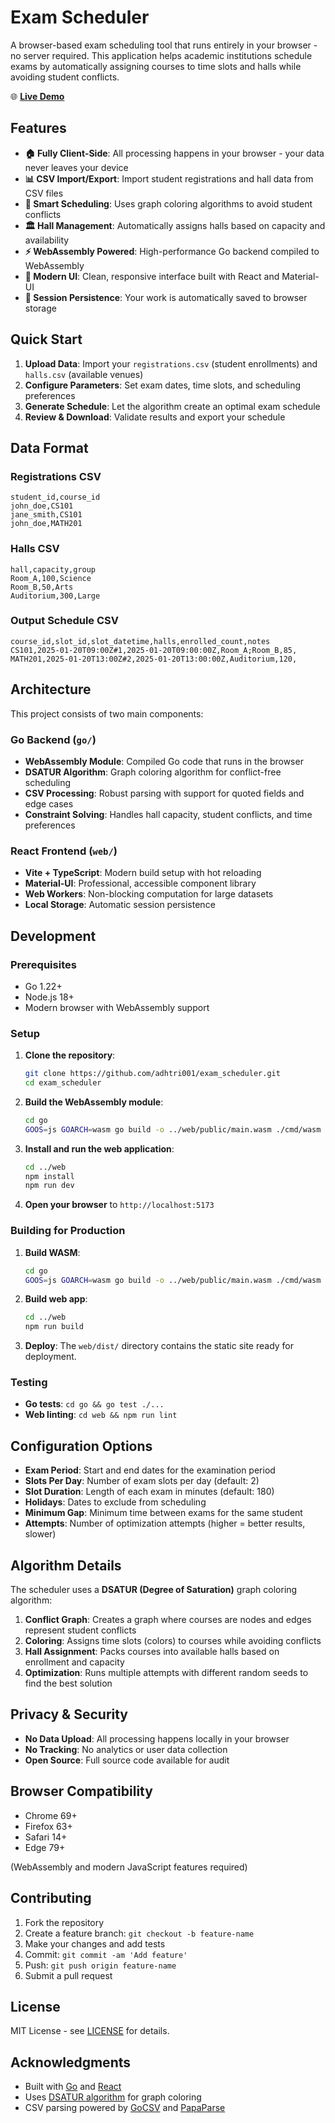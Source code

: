# Exam Scheduler

A browser-based exam scheduling tool that runs entirely in your browser - no server required. This application helps academic institutions schedule exams by automatically assigning courses to time slots and halls while avoiding student conflicts.

🌐 **[Live Demo](https://adhtri001.github.io/exam_scheduler/)**

## Features

- **🏠 Fully Client-Side**: All processing happens in your browser - your data never leaves your device
- **📊 CSV Import/Export**: Import student registrations and hall data from CSV files
- **🧠 Smart Scheduling**: Uses graph coloring algorithms to avoid student conflicts
- **🏛️ Hall Management**: Automatically assigns halls based on capacity and availability
- **⚡ WebAssembly Powered**: High-performance Go backend compiled to WebAssembly
- **📱 Modern UI**: Clean, responsive interface built with React and Material-UI
- **💾 Session Persistence**: Your work is automatically saved to browser storage

## Quick Start

1. **Upload Data**: Import your `registrations.csv` (student enrollments) and `halls.csv` (available venues)
2. **Configure Parameters**: Set exam dates, time slots, and scheduling preferences
3. **Generate Schedule**: Let the algorithm create an optimal exam schedule
4. **Review & Download**: Validate results and export your schedule

## Data Format

### Registrations CSV
```csv
student_id,course_id
john_doe,CS101
jane_smith,CS101
john_doe,MATH201
```

### Halls CSV
```csv
hall,capacity,group
Room_A,100,Science
Room_B,50,Arts
Auditorium,300,Large
```

### Output Schedule CSV
```csv
course_id,slot_id,slot_datetime,halls,enrolled_count,notes
CS101,2025-01-20T09:00Z#1,2025-01-20T09:00:00Z,Room_A;Room_B,85,
MATH201,2025-01-20T13:00Z#2,2025-01-20T13:00:00Z,Auditorium,120,
```

## Architecture

This project consists of two main components:

### Go Backend (`go/`)
- **WebAssembly Module**: Compiled Go code that runs in the browser
- **DSATUR Algorithm**: Graph coloring algorithm for conflict-free scheduling
- **CSV Processing**: Robust parsing with support for quoted fields and edge cases
- **Constraint Solving**: Handles hall capacity, student conflicts, and time preferences

### React Frontend (`web/`)
- **Vite + TypeScript**: Modern build setup with hot reloading
- **Material-UI**: Professional, accessible component library
- **Web Workers**: Non-blocking computation for large datasets
- **Local Storage**: Automatic session persistence

## Development

### Prerequisites
- Go 1.22+
- Node.js 18+
- Modern browser with WebAssembly support

### Setup

1. **Clone the repository**:
   ```bash
   git clone https://github.com/adhtri001/exam_scheduler.git
   cd exam_scheduler
   ```

2. **Build the WebAssembly module**:
   ```bash
   cd go
   GOOS=js GOARCH=wasm go build -o ../web/public/main.wasm ./cmd/wasm
   ```

3. **Install and run the web application**:
   ```bash
   cd ../web
   npm install
   npm run dev
   ```

4. **Open your browser** to `http://localhost:5173`

### Building for Production

1. **Build WASM**:
   ```bash
   cd go
   GOOS=js GOARCH=wasm go build -o ../web/public/main.wasm ./cmd/wasm
   ```

2. **Build web app**:
   ```bash
   cd ../web
   npm run build
   ```

3. **Deploy**: The `web/dist/` directory contains the static site ready for deployment.

### Testing

- **Go tests**: `cd go && go test ./...`
- **Web linting**: `cd web && npm run lint`

## Configuration Options

- **Exam Period**: Start and end dates for the examination period
- **Slots Per Day**: Number of exam slots per day (default: 2)
- **Slot Duration**: Length of each exam in minutes (default: 180)
- **Holidays**: Dates to exclude from scheduling
- **Minimum Gap**: Minimum time between exams for the same student
- **Attempts**: Number of optimization attempts (higher = better results, slower)

## Algorithm Details

The scheduler uses a **DSATUR (Degree of Saturation)** graph coloring algorithm:

1. **Conflict Graph**: Creates a graph where courses are nodes and edges represent student conflicts
2. **Coloring**: Assigns time slots (colors) to courses while avoiding conflicts
3. **Hall Assignment**: Packs courses into available halls based on enrollment and capacity
4. **Optimization**: Runs multiple attempts with different random seeds to find the best solution

## Privacy & Security

- **No Data Upload**: All processing happens locally in your browser
- **No Tracking**: No analytics or user data collection
- **Open Source**: Full source code available for audit

## Browser Compatibility

- Chrome 69+
- Firefox 63+
- Safari 14+
- Edge 79+

(WebAssembly and modern JavaScript features required)

## Contributing

1. Fork the repository
2. Create a feature branch: `git checkout -b feature-name`
3. Make your changes and add tests
4. Commit: `git commit -am 'Add feature'`
5. Push: `git push origin feature-name`
6. Submit a pull request

## License

MIT License - see [LICENSE](LICENSE) for details.

## Acknowledgments

- Built with [Go](https://golang.org/) and [React](https://reactjs.org/)
- Uses [DSATUR algorithm](https://en.wikipedia.org/wiki/DSatur) for graph coloring
- CSV parsing powered by [GoCSV](https://github.com/gocarina/gocsv) and [PapaParse](https://www.papaparse.com/)
